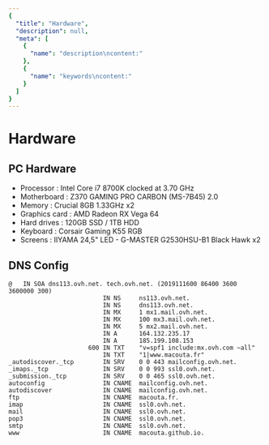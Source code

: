 ```yaml
---
{
  "title": "Hardware",
  "description": null,
  "meta": [
    {
      "name": "description\ncontent:"
    },
    {
      "name": "keywords\ncontent:"
    }
  ]
}
---
```


# Hardware

## PC Hardware

* Processor : Intel Core i7 8700K clocked at 3.70 GHz
* Motherboard : Z370 GAMING PRO CARBON (MS-7B45) 2.0
* Memory : Crucial 8GB 1.33GHz x2
* Graphics card : AMD Radeon RX Vega 64
* Hard drives : 120GB SSD / 1TB HDD
* Keyboard : Corsair Gaming K55 RGB
* Screens : IIYAMA 24,5" LED - G-MASTER G2530HSU-B1 Black Hawk x2

## DNS Config

```
@	IN SOA dns113.ovh.net. tech.ovh.net. (2019111600 86400 3600 3600000 300)
                          IN NS     ns113.ovh.net.
                          IN NS     dns113.ovh.net.
                          IN MX     1 mx1.mail.ovh.net.
                          IN MX     100 mx3.mail.ovh.net.
                          IN MX     5 mx2.mail.ovh.net.
                          IN A      164.132.235.17
                          IN A      185.199.108.153
                      600 IN TXT    "v=spf1 include:mx.ovh.com ~all"
                          IN TXT    "1|www.macouta.fr"
_autodiscover._tcp        IN SRV    0 0 443 mailconfig.ovh.net.
_imaps._tcp               IN SRV    0 0 993 ssl0.ovh.net.
_submission._tcp          IN SRV    0 0 465 ssl0.ovh.net.
autoconfig                IN CNAME  mailconfig.ovh.net.
autodiscover              IN CNAME  mailconfig.ovh.net.
ftp                       IN CNAME  macouta.fr.
imap                      IN CNAME  ssl0.ovh.net.
mail                      IN CNAME  ssl0.ovh.net.
pop3                      IN CNAME  ssl0.ovh.net.
smtp                      IN CNAME  ssl0.ovh.net.
www                       IN CNAME  macouta.github.io.
```